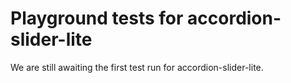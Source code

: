# Playground tests for accordion-slider-lite
We are still awaiting the first test run for accordion-slider-lite.
